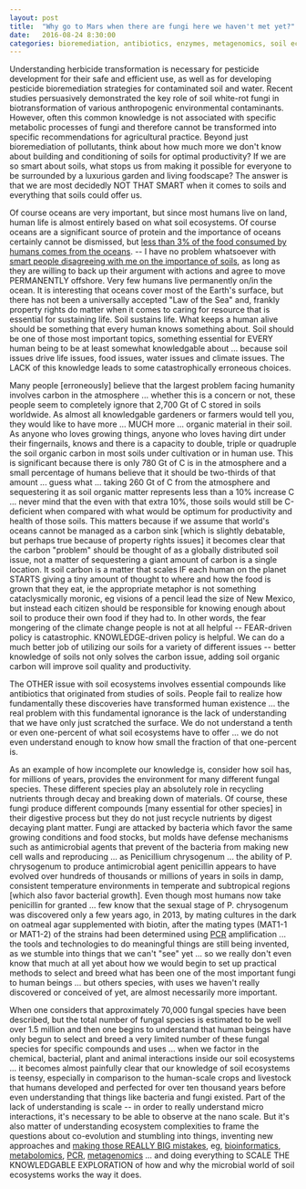 ```yaml
---
layout: post
title:  "Why go to Mars when there are fungi here we haven't met yet?"
date:   2016-08-24 8:30:00
categories: bioremediation, antibiotics, enzymes, metagenomics, soil ecosystems
---
```

Understanding herbicide transformation is necessary for pesticide development for their safe and efficient use, as well as for developing pesticide bioremediation strategies for contaminated soil and water. Recent studies persuasively demonstrated the key role of soil white-rot fungi in biotransformation of various anthropogenic environmental contaminants. However, often this common knowledge is not associated with specific metabolic processes of fungi and therefore cannot be transformed into specific recommendations for agricultural practice.  Beyond just bioremediation of pollutants, think about how much more we don't know about building and conditioning of soils for optimal productivity?  If we are so smart about soils, what stops us from making it possible for everyone to be surrounded by a luxurious garden and living foodscape?  The answer is that we are most decidedly NOT THAT SMART when it comes to soils and everything that soils could offer us.  

Of course oceans are very important, but since most humans live on land, human life is almost entirely based on what soil ecosystems.  Of course oceans are a significant source of protein and the importance of oceans certainly cannot be dismissed, but [less than 3% of the food consumed by humans comes from the oceans](http://core.ecu.edu/geology/woods/SEARESOURCES.htm). -- I have no problem whatsoever with [smart people disagreeing with me on the importance of soils](https://en.wikipedia.org/wiki/Global_Ocean_Sampling_Expedition), as long as they are willing to back up their argument with actions and agree to move PERMANENTLY offshore. Very few humans live permanently on/in the ocean. It is interesting that oceans cover most of the Earth's surface, but there has not been a universally accepted "Law of the Sea" and, frankly property rights do matter when it comes to caring for resource that is essential for sustaining life.  Soil sustains life.  What keeps a human alive should be something that every human knows something about. Soil should be one of those most important topics, something essential for EVERY human being to be at least somewhat knowledgable about ... because soil issues drive life issues, food issues, water issues and climate issues. The LACK of this knowledge leads to some catastrophically erroneous choices.  

Many people [erroneously] believe that the largest problem facing humanity involves carbon in the atmosphere ... whether this is a concern or not, these people seem to completely ignore that 2,700 Gt of C stored in soils worldwide.  As almost all knowledgable gardeners or farmers would tell you, they would like to have more ... MUCH more ... organic material in their soil.  As anyone who loves growing things, anyone who loves having dirt under their fingernails, knows and there is a capacity to double, triple or quadruple the soil organic carbon in most soils under cultivation or in human use.  This is significant because there is only 780 Gt of C is in the atmosphere and a small percentage of humans believe that it should be two-thirds of that amount ... guess what ... taking 260 Gt of C from the atmosphere and sequestering it as soil organic matter represents less than a 10% increase C ... never mind that the even with that extra 10%, those soils would still be C-deficient when compared with what would be optimum for productivity and health of those soils. This matters because if we assume that world's oceans cannot be managed as a carbon sink [which is slightly debatable, but perhaps true because of property rights issues] it becomes clear that the carbon "problem" should be thought of as a globally distributed soil issue, not a matter of sequestering a giant amount of carbon is a single location.  It soil carbon is a matter that scales IF each human on the planet STARTS giving a tiny amount of thought to where and how the food is grown that they eat, ie the appropriate metaphor is not something cataclysmically moronic, eg visions of a pencil lead the size of New Mexico, but instead each citizen should be responsible for knowing enough about soil to produce their own food if they had to. In other words, the fear mongering of the climate change people is not at all helpful -- FEAR-driven policy is catastrophic. KNOWLEDGE-driven policy is helpful. We can do a much better job of utilizing our soils for a variety of different issues -- better knowledge of soils not only solves the carbon  issue, adding soil organic carbon will improve soil quality and productivity.  

The OTHER issue with soil ecosystems involves essential compounds like antibiotics that originated from studies of soils.  People fail to realize how fundamentally these discoveries have transformed human existence ... the real problem with this fundamental ignorance is the lack of understanding that we have only just scratched the surface.  We do not understand a tenth or even one-percent of what soil ecosystems have to offer ... we do not even understand enough to know how small the fraction of that one-percent is.  

As an example of how incomplete our knowledge is, consider how soil has, for millions of years, provides the environment for many different fungal species. These different species play an absolutely role in recycling nutrients through decay and breaking down of materials. Of course, these fungi produce different compounds [many essential for other species] in their digestive process but they do not just recycle nutrients by digest decaying plant matter. Fungi are attacked by bacteria which favor the same growing conditions and food stocks, but molds have defense mechanisms such as antimicrobial agents that prevent of the bacteria from making new cell walls and reproducing ... as Penicillium chrysogenum ... the ability of P. chrysogenum to produce antimicrobial agent penicillin appears to have evolved over hundreds of thousands or millions of years in soils in damp, consistent temperature environments in temperate and subtropical regions [which also favor bacterial growth]. Even though most humans now take penicillin for granted ... few know that the sexual stage of P. chrysogenum was discovered only a few years ago, in 2013, by mating cultures in the dark on oatmeal agar supplemented with biotin, after the mating types (MAT1-1 or MAT1-2) of the strains had been determined using [PCR](https://en.wikipedia.org/wiki/Polymerase_chain_reaction) amplification ... the tools and technologies to do meaningful things are still being invented, as we stumble into things that we can't "see" yet ...  so we really don't even know that much at all yet about how we would begin to set up practical methods to select and breed what has been one of the most important fungi to human beings ... but others species, with uses we haven't really discovered or conceived of yet, are almost necessarily more important.  

When one considers that approximately 70,000 fungal species have been described, but the total number of fungal species is estimated to be well over 1.5 million and then one begins to understand that human beings have only begun to select and breed a very limited number of these fungal species for specific compounds and uses ... when we factor in the chemical, bacterial, plant and animal interactions inside our soil ecosystems ... it becomes almost painfully clear that our knowledge of soil ecosystems is teensy, especially in comparison to the human-scale crops and livestock that humans developed and perfected for over ten thousand years before even understanding that things like bacteria and fungi existed. Part of the lack of understanding is scale -- in order to really understand micro interactions, it's necessary to be able to observe at the nano scale. But it's also matter of understanding ecosystem complexities to frame the questions about co-evolution and stumbling into things, inventing new approaches and [making those REALLY BIG  mistakes](https://en.wikipedia.org/wiki/Alexander_Fleming#Accidental_discovery), eg, [bioinformatics](http://www.helmholtz-muenchen.de/ibis/), [metabolomics](https://en.wikipedia.org/wiki/Metabolomics), [PCR](https://en.wikipedia.org/wiki/Polymerase_chain_reaction), [metagenomics](https://en.wikipedia.org/wiki/Metagenomics) ... and doing everything to SCALE THE KNOWLEDGABLE EXPLORATION of how and why the microbial world of soil ecosystems works the way it does.  
